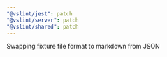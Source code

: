 ```yaml
---
"@vslint/jest": patch
"@vslint/server": patch
"@vslint/shared": patch
---
```


Swapping fixture file format to markdown from JSON
